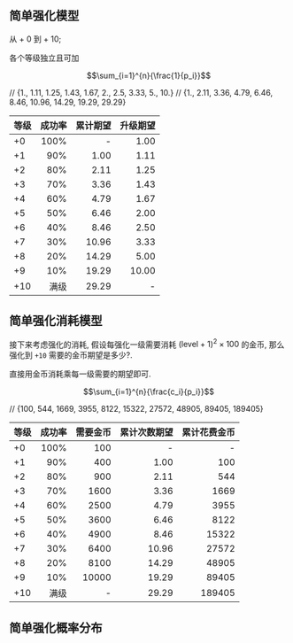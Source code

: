 ## 简单强化模型

从 + 0 到 + 10;

各个等级独立且可加

$$\sum_{i=1}^{n}{\frac{1}{p_i}}$$

// {1., 1.11, 1.25, 1.43, 1.67, 2., 2.5, 3.33, 5., 10.}
// {1., 2.11, 3.36, 4.79, 6.46, 8.46, 10.96, 14.29, 19.29, 29.29}

| 等级  |  成功率 |  累计期望 |  升级期望 |
|-----|-----:|------:|------:|
| +0  | 100% |     - |  1.00 |   
| +1  |  90% |  1.00 |  1.11 | 
| +2  |  80% |  2.11 |  1.25 |
| +3  |  70% |  3.36 |  1.43 |
| +4  |  60% |  4.79 |  1.67 |
| +5  |  50% |  6.46 |  2.00 |
| +6  |  40% |  8.46 |  2.50 |
| +7  |  30% | 10.96 |  3.33 |
| +8  |  20% | 14.29 |  5.00 |
| +9  |  10% | 19.29 | 10.00 |
| +10 |   满级 | 29.29 |     - |

## 简单强化消耗模型

接下来考虑强化的消耗, 假设每强化一级需要消耗 $(\mathrm{level} + 1)^2 × 100$ 的金币, 那么强化到 `+10` 需要的金币期望是多少?.

直接用金币消耗乘每一级需要的期望即可.

$$\sum_{i=1}^{n}{\frac{c_i}{p_i}}$$

// {100, 544, 1669, 3955, 8122, 15322, 27572, 48905, 89405, 189405}

| 等级  |  成功率 |  需要金币 | 累计次数期望 | 累计花费金币 |
|-----|-----:|------:|-------:|-------:|
| +0  | 100% |   100 |      - |      - |
| +1  |  90% |   400 |   1.00 |    100 |
| +2  |  80% |   900 |   2.11 |    544 |
| +3  |  70% |  1600 |   3.36 |   1669 |
| +4  |  60% |  2500 |   4.79 |   3955 |
| +5  |  50% |  3600 |   6.46 |   8122 |
| +6  |  40% |  4900 |   8.46 |  15322 |
| +7  |  30% |  6400 |  10.96 |  27572 |
| +8  |  20% |  8100 |  14.29 |  48905 |
| +9  |  10% | 10000 |  19.29 |  89405 |
| +10 |   满级 |     - |  29.29 | 189405 |

## 简单强化概率分布
